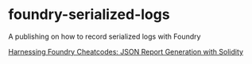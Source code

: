 # foundry-serialized-logs
A publishing on how to record serialized logs with Foundry

<a href="https://medium.com/@jason.garcia24/harnessing-foundry-cheatcodes-json-report-generation-with-solidity-45f629534264">Harnessing Foundry Cheatcodes: JSON Report Generation with Solidity</a>

